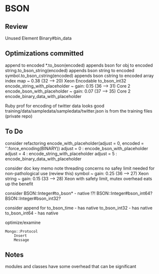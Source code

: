 BSON
====

Review
------
Unused
    Element
    Binary#bin_data

Optimizations committed
-----------------------
append to encoded
    *.to_bson(encoded) appends bson for obj to encoded
    string.to_bson_string(encoded) appends bson string to encoded
    symbol.to_bson_cstring(encoded) appends bson cstring to encoded
array index map ~ 0.38 (32 --> 20) Xeon
Encodable to_bson_int32
    encode_string_with_placeholder ~ gain: 0.15 (36 --> 31) Core 2
    encode_bson_with_placeholder ~ gain: 0.07 (37 --> 35) Core 2
    encode_binary_data_with_placeholder


Ruby prof for encoding of twitter data looks good
    training/data/sampledata/sampledata/twitter.json is from the training files (private repo)

To Do
-----
consider refactoring
    encode_with_placeholder(adjust = 0, encoded = ''.force_encoding(BINARY))
        adjust = 0 : encode_bson_with_placeholder
        adjust = 4 : encode_string_with_placeholder
        adjust = 5 : encode_binary_data_with_placeholder

consider doc key memo
    note threading concerns
    no safey limit needed for non-pathological use (review this)
        symbol ~ gain: 0.25 (36 --> 27) Xeon
        string ~ gain: 0.15 (33 --> 28) Xeon
    with safety limit, mutex overhead eats up the benefit

consider BSON::Integer#to_bson* - native !?!
    BSON::Integer#bson_int64?
    BSON::Integer#bson_int32?

consider append for
    to_bson_time - has native
    to_bson_int32 - has native
    to_bson_int64 - has native

optimize/examine

    Mongo::Protocol
        Insert
        Message

Notes
-----

modules and classes have some overhead that can be significant
